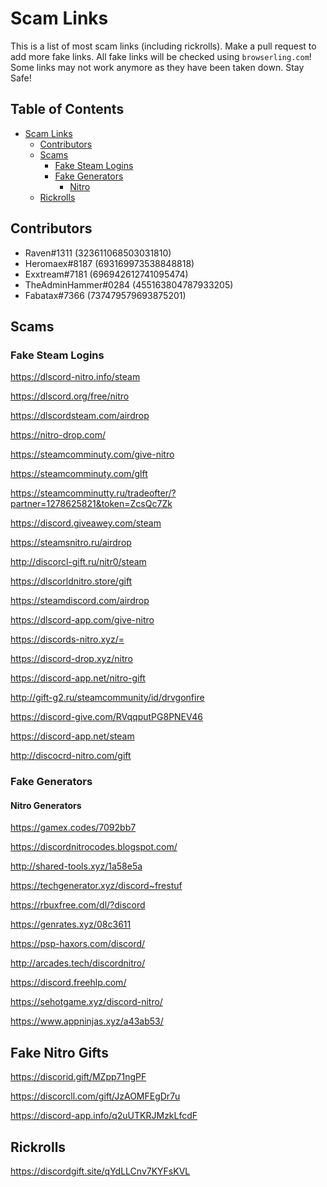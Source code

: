 # Scam Links
This is a list of most scam links (including rickrolls). Make a pull request to add more fake links. All fake links will be checked using `browserling.com`! Some links may not work anymore as they have been taken down. Stay Safe!

## Table of Contents

- [Scam Links](#scam-links)
  * [Contributors](#contributors)
  * [Scams](#scams)
    + [Fake Steam Logins](#fake-steam-logins)
    + [Fake Generators](#fake-generators)
      - [Nitro](#nitro)
  * [Rickrolls](#rickrolls)

## Contributors
 - Raven#1311 (323611068503031810)
 - Heromaex#8187 (693169973538848818)
 - Exxtream#7181 (696942612741095474)
 - TheAdminHammer#0284 (455163804787933205)
 - Fabatax#7366 (737479579693875201)

## Scams

### Fake Steam Logins

https://dlscord-nitro.info/steam

https://dlscord.org/free/nitro

https://dlscordsteam.com/airdrop

https://nitro-drop.com/
 
https://steamcomminuty.com/give-nitro

https://steamcomminuty.com/glft

https://steamcomminutty.ru/tradeofter/?partner=1278625821&token=ZcsQc7Zk

https://discord.giveawey.com/steam

https://steamsnitro.ru/airdrop

http://discorcl-gift.ru/nitr0/steam

https://dlscorldnitro.store/gift

https://steamdiscord.com/airdrop

https://dlscord-app.com/give-nitro

https://discords-nitro.xyz/=

https://discord-drop.xyz/nitro

https://discord-app.net/nitro-gift

http://gift-g2.ru/steamcommunity/id/drvgonfire

https://discord-give.com/RVqqputPG8PNEV46

https://discord-app.net/steam

http://discocrd-nitro.com/gift

### Fake Generators

#### Nitro Generators

https://gamex.codes/7092bb7

https://discordnitrocodes.blogspot.com/

http://shared-tools.xyz/1a58e5a

https://techgenerator.xyz/discord~frestuf

https://rbuxfree.com/dl/?discord

https://genrates.xyz/08c3611

https://psp-haxors.com/discord/

http://arcades.tech/discordnitro/

https://discord.freehlp.com/

https://sehotgame.xyz/discord-nitro/

https://www.appninjas.xyz/a43ab53/

## Fake Nitro Gifts

https://discorid.gift/MZpp71ngPF

https://discorcll.com/gift/JzAOMFEgDr7u

https://discord-app.info/q2uUTKRJMzkLfcdF

## Rickrolls

https://discordgift.site/qYdLLCnv7KYFsKVL



